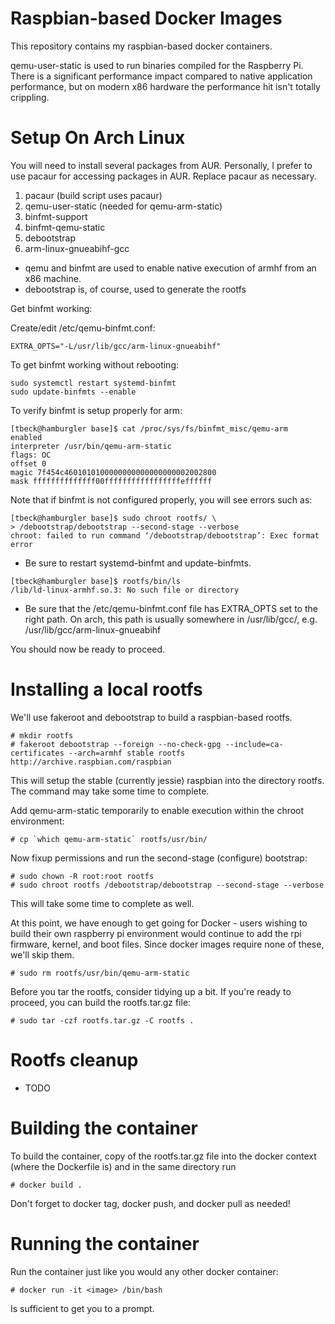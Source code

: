 Raspbian-based Docker Images
============================

This repository contains my raspbian-based docker containers.

qemu-user-static is used to run binaries compiled for the Raspberry Pi. There is a significant performance impact compared to native application performance, but on modern x86 hardware the performance hit isn't totally crippling.

Setup On Arch Linux
===================

You will need to install several packages from AUR. Personally, I prefer to use
pacaur for accessing packages in AUR. Replace pacaur as necessary.

1. pacaur (build script uses pacaur)
2. qemu-user-static (needed for qemu-arm-static)
3. binfmt-support
4. binfmt-qemu-static
5. debootstrap
6. arm-linux-gnueabihf-gcc

* qemu and binfmt are used to enable native execution of armhf from an x86 machine.
* debootstrap is, of course, used to generate the rootfs

Get binfmt working:

Create/edit /etc/qemu-binfmt.conf:

```console
EXTRA_OPTS="-L/usr/lib/gcc/arm-linux-gnueabihf"
```

To get binfmt working without rebooting:

```console
sudo systemctl restart systemd-binfmt
sudo update-binfmts --enable
```

To verify binfmt is setup properly for arm:

```console
[tbeck@hamburgler base]$ cat /proc/sys/fs/binfmt_misc/qemu-arm
enabled
interpreter /usr/bin/qemu-arm-static
flags: OC
offset 0
magic 7f454c4601010100000000000000000002002800
mask ffffffffffffff00fffffffffffffffffeffffff
```

Note that if binfmt is not configured properly, you will see errors such as:

```console
[tbeck@hamburgler base]$ sudo chroot rootfs/ \
> /debootstrap/debootstrap --second-stage --verbose
chroot: failed to run command ‘/debootstrap/debootstrap’: Exec format error
```

* Be sure to restart systemd-binfmt and update-binfmts.

```console
[tbeck@hamburgler base]$ rootfs/bin/ls
/lib/ld-linux-armhf.so.3: No such file or directory
```

* Be sure that the /etc/qemu-binfmt.conf file has EXTRA_OPTS set to the right path. On arch, this path is usually somewhere in /usr/lib/gcc/<tuplet>, e.g. /usr/lib/gcc/arm-linux-gnueabihf

You should now be ready to proceed.

# Installing a local rootfs

We'll use fakeroot and debootstrap to build a raspbian-based rootfs.

```console
# mkdir rootfs
# fakeroot debootstrap --foreign --no-check-gpg --include=ca-certificates --arch=armhf stable rootfs http://archive.raspbian.com/raspbian
```

This will setup the stable (currently jessie) raspbian into the directory rootfs. The command may take some time to complete.

Add qemu-arm-static temporarily to enable execution within the chroot environment:

```console
# cp `which qemu-arm-static` rootfs/usr/bin/
```

Now fixup permissions and run the second-stage (configure) bootstrap:

```console
# sudo chown -R root:root rootfs
# sudo chroot rootfs /debootstrap/debootstrap --second-stage --verbose
```

This will take some time to complete as well.

At this point, we have enough to get going for Docker - users wishing to build their own raspberry pi environment would continue to add the rpi firmware, kernel, and boot files. Since docker images require none of these, we'll skip them.

```console
# sudo rm rootfs/usr/bin/qemu-arm-static
```

Before you tar the rootfs, consider tidying up a bit. If you're ready to proceed, you can build the rootfs.tar.gz file:

```console
# sudo tar -czf rootfs.tar.gz -C rootfs .
```

Rootfs cleanup
==============

* TODO


Building the container
======================

To build the container, copy of the rootfs.tar.gz file into the docker context (where the Dockerfile is) and in the same directory run

```console
# docker build .
```

Don't forget to docker tag, docker push, and docker pull as needed!

Running the container
=====================

Run the container just like you would any other docker container:

```console
# docker run -it <image> /bin/bash
```

Is sufficient to get you to a prompt.

